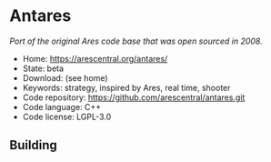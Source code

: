 # Antares

_Port of the original Ares code base that was open sourced in 2008._

- Home: https://arescentral.org/antares/
- State: beta
- Download: (see home)
- Keywords: strategy, inspired by Ares, real time, shooter
- Code repository: https://github.com/arescentral/antares.git
- Code language: C++
- Code license: LGPL-3.0

## Building

